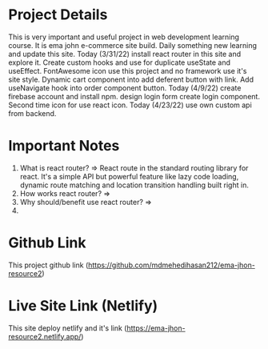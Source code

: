 # Project Details

This is very important and useful project in web development learning course. It is ema john e-commerce site build. Daily something new learning and update this site. Today (3/31/22) install react router in this site and explore it. Create custom hooks and use for duplicate useState and useEffect. FontAwesome icon use this project and no framework use it's site style. Dynamic cart component into add deferent button with link. Add useNavigate hook into order component button. Today (4/9/22) create firebase account and install npm. design login form create login component. Second time icon for use react icon. Today (4/23/22) use own custom api from backend.

# Important Notes
1. What is react router?
=> React route in the standard routing library for react.
   It's a simple API but powerful feature like lazy code loading,
   dynamic route matching and location transition handling built right in.
2. How works react router?
=> 
3. Why should/benefit use react router?
=> 
4. 

# Github Link

This project github link (https://github.com/mdmehedihasan212/ema-jhon-resource2)

# Live Site Link (Netlify)

This site deploy netlify and it's link (https://ema-jhon-resource2.netlify.app/)
